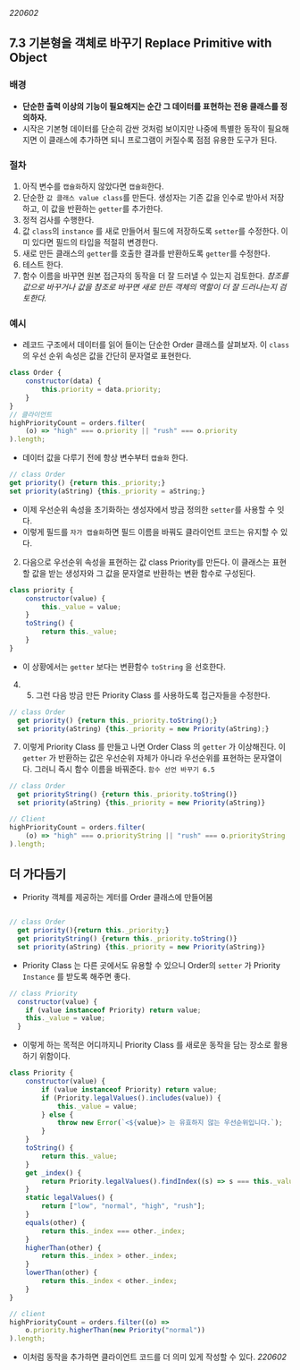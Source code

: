 _220602_

## 7.3 기본형을 객체로 바꾸기 Replace Primitive with Object

### 배경

- **단순한 출력 이상의 기능이 필요해지는 순간 그 데이터를 표현하는 전용 클래스를 정의하자.**
- 시작은 기본형 데이터를 단순히 감싼 것처럼 보이지만 나중에 특별한 동작이 필요해지면 이 클래스에 추가하면 되니 프로그램이 커질수록 점점 유용한 도구가 된다.

### 절차

1. 아직 변수를 `캡슐화`하지 않았다면 `캡슐화`한다.
2. 단순한 `값 클래스 value class`를 만든다. 생성자는 기존 값을 인수로 받아서 저장하고, 이 값을 반환하는 `getter`를 추가한다.
3. 정적 검사를 수행한다.
4. 값 `class`의 `instance` 를 새로 만들어서 필드에 저장하도록 `setter`를 수정한다. 이미 있다면 필드의 타입을 적절히 변경한다.
5. 새로 만든 클래스의 `getter`를 호출한 결과를 반환하도록 `getter`를 수정한다.
6. 테스트 한다.
7. 함수 이름을 바꾸면 원본 접근자의 동작을 더 잘 드러낼 수 있는지 검토한다.
   _참조를 값으로 바꾸거나 값을 참조로 바꾸면 새로 만든 객체의 역할이 더 잘 드러나는지 검토한다._

### 예시

- 레코드 구조에서 데이터를 읽어 들이는 단순한 Order 클래스를 살펴보자. 이 `class`의 우선 순위 속성은 값을 간단히 문자열로 표현한다.

```js
class Order {
	constructor(data) {
		this.priority = data.priority;
	}
}
// 클라이언트
highPriorityCount = orders.filter(
	(o) => "high" === o.priority || "rush" === o.priority
).length;
```

- 데이터 값을 다루기 전에 항상 변수부터 `캡슐화` 한다.

```js
// class Order
get priority() {return this._priority;}
set priority(aString) {this._priority = aString;}
```

- 이제 우선순위 속성을 초기화하는 생성자에서 방금 정의한 `setter`를 사용할 수 잇다.
- 이렇게 필드를 `자가 캡슐화`하면 필드 이름을 바꿔도 클라이언트 코드는 유지할 수 있다.

2. 다음으로 우선순위 속성을 표현하는 값 class Priority를 만든다. 이 클래스는 표현할 값을 받는 생성자와 그 값을 문자열로 반환하는 변환 함수로 구성된다.

```js
class priority {
	constructor(value) {
		this._value = value;
	}
	toString() {
		return this._value;
	}
}
```

- 이 상황에서는 `getter` 보다는 변환함수 `toString` 을 선호한다.

4. 5. 그런 다음 방금 만든 Priority Class 를 사용하도록 접근자들을 수정한다.

```js
// class Order
  get priority() {return this._priority.toString();}
  set priority(aString) {this._priority = new Priority(aString);}
```

7. 이렇게 Priority Class 를 만들고 나면 Order Class 의 `getter` 가 이상해진다. 이 `getter` 가 반환하는 값은 우선순위 자체가 아니라 우선순위를 표현하는 문자열이다. 그러니 즉시 함수 이름을 바꿔준다. `함수 선언 바꾸기 6.5`

```js
// class Order
  get priorityString() {return this._priority.toString()}
  set priority(aString) {this._priority = new Priority(aString)}

// Client
highPriorityCount = orders.filter(
	(o) => "high" === o.priorityString || "rush" === o.priorityString
).length;
```

## 더 가다듬기

- Priority 객체를 제공하는 게터를 Order 클래스에 만들어봄

```js

// class Order
  get priority(){return this._priority;}
  get priorityString() {return this._priority.toString()}
  set priority(aString) {this._priority = new Priority(aString)}
```

- Priority Class 는 다른 곳에서도 유용할 수 있으니 Order의 `setter` 가 Priority `Instance` 를 받도록 해주면 좋다.

```js
// class Priority
  constructor(value) {
    if (value instanceof Priority) return value;
    this._value = value;
  }
```

- 이렇게 하는 목적은 어디까지니 Priority Class 를 새로운 동작을 담는 장소로 활용하기 위함이다.

```js
class Priority {
	constructor(value) {
		if (value instanceof Priority) return value;
		if (Priority.legalValues().includes(value)) {
			this._value = value;
		} else {
			throw new Error(`<${value}> 는 유효하지 않는 우선순위입니다.`);
		}
	}
	toString() {
		return this._value;
	}
	get _index() {
		return Priority.legalValues().findIndex((s) => s === this._value);
	}
	static legalValues() {
		return ["low", "normal", "high", "rush"];
	}
	equals(other) {
		return this._index === other._index;
	}
	higherThan(other) {
		return this._index > other._index;
	}
	lowerThan(other) {
		return this._index < other._index;
	}
}

// client
highPriorityCount = orders.filter((o) =>
	o.priority.higherThan(new Priority("normal"))
).length;
```

- 이처럼 동작을 추가하면 클라이언트 코드를 더 의미 있게 작성할 수 있다.
  _220602_
